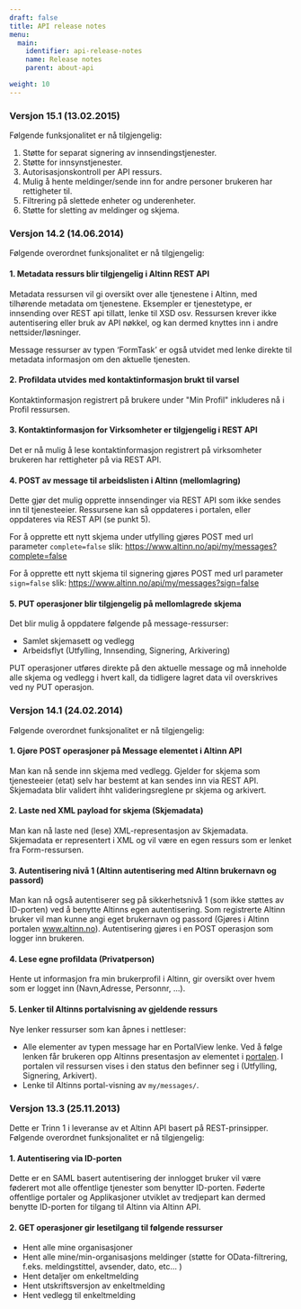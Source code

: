 ```yaml
---
draft: false
title: API release notes
menu:
  main:
    identifier: api-release-notes
    name: Release notes
    parent: about-api

weight: 10
---
```




### Versjon 15.1 (13.02.2015)

Følgende  funksjonalitet er nå tilgjengelig:

1. Støtte for separat signering av innsendingstjenester.
2. Støtte for innsynstjenester.
3. Autorisasjonskontroll per API ressurs.
4. Mulig å hente meldinger/sende inn for andre personer brukeren har rettigheter til.
5. Filtrering på  slettede enheter og underenheter.
6. Støtte for sletting av meldinger og skjema.

### Versjon 14.2 (14.06.2014)

Følgende overordnet funksjonalitet er nå tilgjengelig:

#### 1. Metadata ressurs blir tilgjengelig i Altinn REST API
Metadata ressursen vil gi oversikt over alle tjenestene i Altinn, med tilhørende metadata om tjenestene.
Eksempler er tjenestetype, er innsending over REST api tillatt, lenke til XSD osv.
Ressursen krever ikke autentisering eller bruk av API nøkkel, og kan dermed  knyttes inn i andre nettsider/løsninger.

Message ressurser av typen ‘FormTask’ er også utvidet med lenke direkte til metadata informasjon om den aktuelle tjenesten.

#### 2. Profildata utvides med kontaktinformasjon brukt til varsel
Kontaktinformasjon registrert på brukere under "Min Profil" inkluderes nå i Profil ressursen.

#### 3. Kontaktinformasjon for Virksomheter er tilgjengelig i REST API
Det er nå mulig å lese kontaktinformasjon registrert på virksomheter brukeren har rettigheter på via REST API.

#### 4. POST av message til arbeidslisten i Altinn (mellomlagring)
Dette gjør det mulig opprette innsendinger via REST API som ikke sendes inn til tjenesteeier.
Ressursene kan så oppdateres i portalen, eller oppdateres via REST API (se punkt 5).

For å opprette ett nytt skjema under utfylling gjøres POST med url parameter `complete=false` slik: https://www.altinn.no/api/my/messages?complete=false

For å opprette ett nytt skjema til signering gjøres POST med url parameter `sign=false` slik: https://www.altinn.no/api/my/messages?sign=false

#### 5. PUT operasjoner blir tilgjengelig på mellomlagrede skjema
Det blir  mulig å oppdatere følgende på message-ressurser:

- Samlet skjemasett og vedlegg
- Arbeidsflyt (Utfylling, Innsending, Signering, Arkivering)

PUT operasjoner utføres direkte på den aktuelle message  og må inneholde alle skjema og vedlegg i hvert kall,
da tidligere lagret data vil overskrives ved ny PUT operasjon.

 

### Versjon 14.1 (24.02.2014)
Følgende overordnet funksjonalitet er nå tilgjengelig:

#### 1. Gjøre POST operasjoner på Message elementet i Altinn API
Man kan nå sende inn skjema med vedlegg. Gjelder for skjema som tjenesteeier (etat) selv har bestemt at kan sendes inn via REST API.
Skjemadata blir validert ihht valideringsreglene pr skjema og arkivert.

#### 2. Laste ned XML payload for skjema (Skjemadata)
Man kan nå laste ned (lese) XML-representasjon av Skjemadata. Skjemadata er representert i XML og vil være en egen ressurs som er lenket fra Form-ressursen. 

#### 3. Autentisering nivå 1 (Altinn autentisering med Altinn brukernavn og passord)
Man kan nå også autentiserer seg på sikkerhetsnivå 1 (som ikke støttes av ID-porten) ved å benytte Altinns egen autentisering.
Som registrerte Altinn bruker vil man kunne angi eget brukernavn og passord (Gjøres i Altinn portalen www.altinn.no).
Autentisering gjøres i en POST operasjon som logger inn brukeren. 

#### 4. Lese egne profildata (Privatperson)
Hente ut informasjon fra min brukerprofil i Altinn, gir oversikt over hvem som er logget inn (Navn,Adresse,  Personnr, ...).

#### 5. Lenker til Altinns portalvisning av gjeldende ressurs
Nye lenker ressurser som kan åpnes i nettleser:

 - Alle elementer av typen message har en PortalView lenke. Ved å følge lenken får brukeren opp Altinns presentasjon av elementet i [portalen](https://www.altinn.no). I portalen vil ressursen vises i den status den befinner seg i (Utfylling, Signering, Arkivert).
 - Lenke til Altinns portal-visning av `my/messages/`.
  

### Versjon 13.3 (25.11.2013)
Dette er Trinn 1 i leveranse av et Altinn API basert på REST-prinsipper. Følgende overordnet funksjonalitet er nå tilgjengelig:

#### 1. Autentisering via ID-porten
Dette er en SAML basert autentisering der innlogget bruker vil være føderert mot alle offentlige tjenester som benytter ID-porten. Føderte offentlige portaler og Applikasjoner utviklet av tredjepart kan dermed benytte ID-porten for tilgang til Altinn via Altinn API.

#### 2. GET operasjoner gir lesetilgang til følgende ressurser
 - Hent alle mine organisasjoner
 - Hent alle mine/min-organisasjons meldinger (støtte for OData-filtrering, f.eks. meldingstittel, avsender, dato, etc... )
 - Hent detaljer om enkeltmelding 
 - Hent utskriftsversjon av enkeltmelding 
 - Hent vedlegg til enkeltmelding 

